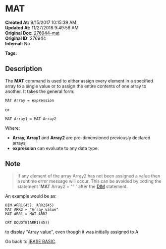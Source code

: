 # MAT

**Created At:** 9/15/2017 10:15:39 AM  
**Updated At:** 11/27/2018 9:49:56 AM  
**Original Doc:** [276944-mat](https://docs.jbase.com/36868-jbase-basic/276944-mat)  
**Original ID:** 276944  
**Internal:** No  

**Tags:**
<badge text='array operations' vertical='middle' />

## Description

The **MAT** command is used to either assign every element in a specified array to a single value or to assign the entire contents of one array to another. It takes the general form:

```
MAT Array = expression
```

or

```
MAT Array1 = MAT Array2
```

Where:

- **Array, Array1** and **Array2** are pre-dimensioned previously declared arrays,
- **expression** can evaluate to any data type.

## Note

> If any element of the array Array2 has not been assigned a value then a runtime error message will occur. This can be avoided by coding the statement '**MAT** Array2 = "" ' after the [DIM](./../dimension-%28dim%29) statement.

An example would be as:

```
DIM ARR1(45), ARR2(45)
MAT ARR2 = "Array value"
MAT ARR1 = MAT ARR2

CRT DQUOTE(ARR1(45))
```

to display "Array value", even though it was initially assigned to A

Go back to [jBASE BASIC](./../jbase-basic-programmers-reference-guide).
